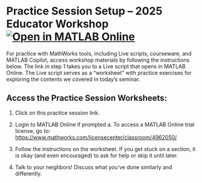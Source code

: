 # Practice Session Setup – 2025 Educator Workshop [![Open in MATLAB Online](https://www.mathworks.com/images/responsive/global/open-in-matlab-online.svg)](https://matlab.mathworks.com/open/github/v1?repo=drLKeen/2025EducatorWorkshop&file=https://github.com/drLKeen/2025EducatorWorkshop/)

For practice with MathWorks tools, including Live scripts, courseware, and MATLAB Copilot, access workshop materials by following the instructions below. The link in step 1 takes you to a Live script that opens in MATLAB Online. The Live script serves as a “worksheet” with practice exercises for exploring the contents we covered in today’s seminar.

## Access the Practice Session Worksheets:
1.	Click on this practice session link.

2.	Login to MATLAB Online if prompted
a.	To access a MATLAB Online trial license, go to:
https://www.mathworks.com/licensecenter/classroom/4962050/

3.	Follow the instructions on the worksheet. If you get stuck on a section, it is okay (and even encouraged) to ask for help or skip it until later.

4.	Talk to your neighbors! Discuss what you’ve done similarly and differently. 
